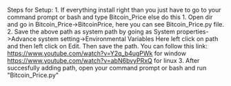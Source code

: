 Steps for Setup:
    1. If everything install right than you just have to go to your command prompt or bash and type
        Bitcoin_Price
    else do this
    1. Open dir and go in Bitcoin_Price->BitcoinPrice, here you can see Bitcoin_Price.py file.
    2. Save the above path as system path by going as
        System properties->Advance system setting->Environmental Variables
        Here left click on path and then left click on Edit.
        Then save the path.
        You can follow this link: https://www.youtube.com/watch?v=Y2q_b4ugPWk for window
                                  https://www.youtube.com/watch?v=abN6bvyPRxQ for linux
    3. After succesfully adding path, open your command prompt or bash and run "Bitcoin_Price.py"